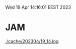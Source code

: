 Wed 19 Apr 14:16:01 EEST 2023
# JAM
<a href='./cache/202304/19_14.log'>./cache/202304/19_14.log</a>
